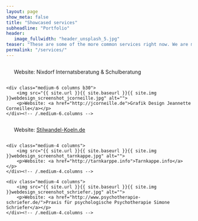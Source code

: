 ```yaml
---
layout: page
show_meta: false
title: "Showcased services"
subheadline: "Portfolio"
header:
   image_fullwidth: "header_unsplash_5.jpg"
teaser: "These are some of the more common services right now. We are more than happy to accomodate for other too!Just <a href='{{ site.url }} {{ site.baseurl}}/contact'>contact us!</a>"
permalink: "/services/"
---
```


<div class="row t60">
    <div class="medium-6 columns b30">
        <img src="{{ site.url }}{{ site.baseurl }}{{ site.img }}webdesign_screenshot_nixdorf.jpg" alt="">
        <p> Website: Nixdorf Internatsberatung &amp; Schulberatung</p>
    </div><!-- /.medium-6.columns -->

    <div class="medium-6 columns b30">
        <img src="{{ site.url }}{{ site.baseurl }}{{ site.img }}webdesign_screenshot_jcorneille.jpg" alt="">
        <p>Website: <a href="http://jcorneille.de">Grafik Design Jeannette Corneille</a></p>
    </div><!-- /.medium-6.columns -->
</div><!-- /.row -->


<div class="row t30">
    <div class="medium-4 columns">
        <img src="{{ site.url }}{{ site.baseurl }}{{ site.img }}webdesign_screenshot_stilwandel.jpg" alt="">
        <p>Website: <a href="http://stilwandel-koeln.de">Stilwandel-Koeln.de</a></p>
    </div><!-- /.medium-4.columns -->

    <div class="medium-4 columns">
        <img src="{{ site.url }}{{ site.baseurl }}{{ site.img }}webdesign_screenshot_tarnkappe.jpg" alt="">
        <p>Website: <a href="http://tarnkarppe.info">Tarnkappe.info</a></p>
    </div><!-- /.medium-4.columns -->

    <div class="medium-4 columns">
        <img src="{{ site.url }}{{ site.baseurl }}{{ site.img }}webdesign_screenshot_schriefer.jpg" alt="">
        <p>Website: <a href="http://www.psychotherapie-schriefer.de/">Praxis für psychologische Psychotherapie Simone Schriefer</a></p>
    </div><!-- /.medium-4.columns -->
</div><!-- /.row -->
